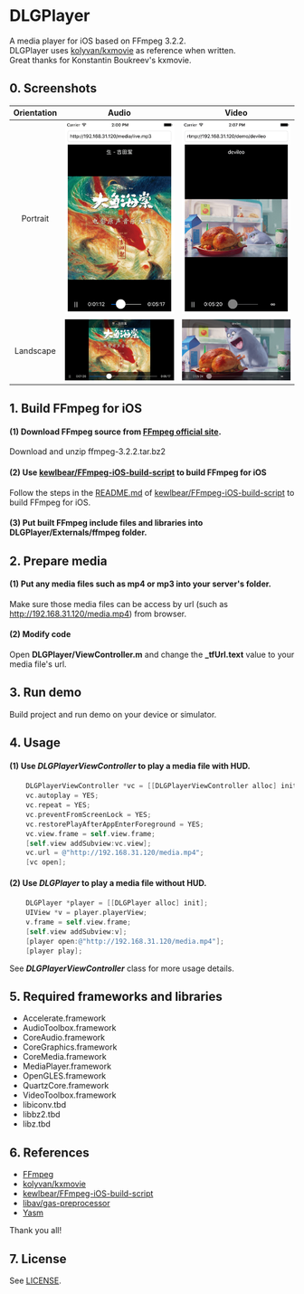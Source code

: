 # DLGPlayer
A media player for iOS based on FFmpeg 3.2.2.  
DLGPlayer uses [kolyvan/kxmovie](https://github.com/kolyvan/kxmovie "https://github.com/kolyvan/kxmovie") as reference when written.  
Great thanks for Konstantin Boukreev's kxmovie.  

## 0. Screenshots
|Orientation|Audio|Video|
|:---------:|:---:|:---:|
|Portrait|![](https://github.com/DeviLeo/Screenshots/blob/master/DLGPlayer/Simulator%20Screen%20Shot%2022%20Dec%202016%2C%202.00.52%20PM.png)|![](https://github.com/DeviLeo/Screenshots/blob/master/DLGPlayer/Simulator%20Screen%20Shot%2022%20Dec%202016%2C%202.07.30%20PM.png)|
|Landscape|![](https://github.com/DeviLeo/Screenshots/blob/master/DLGPlayer/Simulator%20Screen%20Shot%2022%20Dec%202016%2C%202.01.05%20PM.png)|![](https://github.com/DeviLeo/Screenshots/blob/master/DLGPlayer/Simulator%20Screen%20Shot%2022%20Dec%202016%2C%202.07.38%20PM.png)|

## 1. Build FFmpeg for iOS
#### (1) Download FFmpeg source from [FFmpeg official site](http://ffmpeg.org/download.html "http://ffmpeg.org/download.html").  
Download and unzip ffmpeg-3.2.2.tar.bz2  

#### (2) Use [kewlbear/FFmpeg-iOS-build-script](https://github.com/kewlbear/FFmpeg-iOS-build-script "https://github.com/kewlbear/FFmpeg-iOS-build-script") to build FFmpeg for iOS  
Follow the steps in the [README.md](https://github.com/kewlbear/FFmpeg-iOS-build-script "https://github.com/kewlbear/FFmpeg-iOS-build-script") of [kewlbear/FFmpeg-iOS-build-script](https://github.com/kewlbear/FFmpeg-iOS-build-script "https://github.com/kewlbear/FFmpeg-iOS-build-script") to build FFmpeg for iOS.  

#### (3) Put built FFmpeg include files and libraries into DLGPlayer/Externals/ffmpeg folder.  

## 2. Prepare media
#### (1) Put any media files such as mp4 or mp3 into your server's folder.  
Make sure those media files can be access by url (such as http://192.168.31.120/media.mp4) from browser.  

#### (2) Modify code
Open **DLGPlayer/ViewController.m** and change the **\_tfUrl.text** value to your media file's url.

## 3. Run demo
Build project and run demo on your device or simulator.  

## 4. Usage
#### (1) Use *DLGPlayerViewController* to play a media file with HUD.
```Objective-C
    DLGPlayerViewController *vc = [[DLGPlayerViewController alloc] init];
    vc.autoplay = YES;
    vc.repeat = YES;
    vc.preventFromScreenLock = YES;
    vc.restorePlayAfterAppEnterForeground = YES;
    vc.view.frame = self.view.frame;
    [self.view addSubview:vc.view];
    vc.url = @"http://192.168.31.120/media.mp4";
    [vc open];
```

#### (2) Use *DLGPlayer* to play a media file without HUD.
```Objective-C
    DLGPlayer *player = [[DLGPlayer alloc] init];
    UIView *v = player.playerView;
    v.frame = self.view.frame;
    [self.view addSubview:v];
    [player open:@"http://192.168.31.120/media.mp4"];
    [player play];
```
See ***DLGPlayerViewController*** class for more usage details.

## 5. Required frameworks and libraries
* Accelerate.framework
* AudioToolbox.framework
* CoreAudio.framework
* CoreGraphics.framework
* CoreMedia.framework
* MediaPlayer.framework
* OpenGLES.framework
* QuartzCore.framework
* VideoToolbox.framework
* libiconv.tbd
* libbz2.tbd
* libz.tbd

## 6. References
* [FFmpeg](http://ffmpeg.org "http://ffmpeg.org")
* [kolyvan/kxmovie](https://github.com/kolyvan/kxmovie "https://github.com/kolyvan/kxmovie")
* [kewlbear/FFmpeg-iOS-build-script](https://github.com/kewlbear/FFmpeg-iOS-build-script "https://github.com/kewlbear/FFmpeg-iOS-build-script")
* [libav/gas-preprocessor](https://github.com/libav/gas-preprocessor "https://github.com/libav/gas-preprocessor")
* [Yasm](http://yasm.tortall.net "http://yasm.tortall.net")

Thank you all!

## 7. License
See [LICENSE](https://github.com/DeviLeo/DLGPlayer/blob/master/LICENSE "LGPL-3.0").
